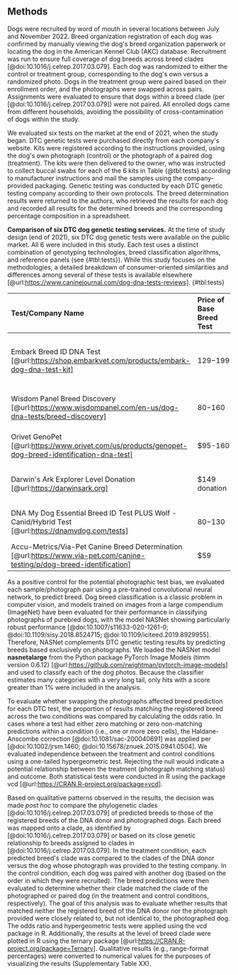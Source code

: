 ## Methods

Dogs were recruited by word of mouth in several locations between July and November 2022.
Breed organization registration of each dog was confirmed by manually viewing the dog's breed organization paperwork or locating the dog in the American Kennel Club (AKC) database.
Recruitment was run to ensure full coverage of dog breeds across breed clades [@doi:10.1016/j.celrep.2017.03.079].
Each dog was randomized to either the control or treatment group, corresponding to the dog's own versus a randomized photo.
Dogs in the treatment group were paired based on their enrollment order, and the photographs were swapped across pairs.
Assignments were evaluated to ensure that dogs within a breed clade (per [@doi:10.1016/j.celrep.2017.03.079]) were not paired.
All enrolled dogs came from different households, avoiding the possibility of cross-contamination of dogs within the study.

We evaluated six tests on the market at the end of 2021, when the study began.
DTC genetic tests were purchased directly from each company's website.
Kits were registered according to the instructions provided, using the dog's own photograph (control) or the photograph of a paired dog (treatment).
The kits were then delivered to the owner, who was instructed to collect buccal swabs for each of the 6 kits in Table {@tbl:tests} according to manufacturer instructions and mail the samples using the company-provided packaging.
Genetic testing was conducted by each DTC genetic testing company according to their own protocols.
The breed determination results were returned to the authors, who retrieved the results for each dog and recorded all results for the determined breeds and the corresponding percentage composition in a spreadsheet.

**Comparison of six DTC dog genetic testing services.**
At the time of study design (end of 2021), six DTC dog genetic tests were available on the public market.
All 6 were included in this study.
Each test uses a distinct combination of genotyping technologies, breed classification algorithms, and reference panels (see {#tbl:tests}).
While this study focuses on the methodologies, a detailed breakdown of consumer-oriented similarities and differences among several of these tests is available elsewhere [@url:https://www.caninejournal.com/dog-dna-tests-reviews].
{#tbl:tests}

| Test/Company Name                               | Price of Base Breed Test   | Markers Used                                                                                                                    | Reference Panel                                                                                                           | Ancestry Assignment Algorithm             |
|:------------------------------------------------|:---------------------------|:--------------------------------------------------------------------------------------------------------------------------------|:--------------------------------------------------------------------------------------------------------------------------|:------------------------------------------|
| Embark Breed ID DNA Test [@url:https://shop.embarkvet.com/products/embark-dog-dna-test-kit]       | $129-$199                  | 200,000+ SNPs, custom chip [@doi:10.1371/journal.pgen.1007648; @doi:10.1371/journal.pgen.1008003] including all markers 173k markers on the Illumina CanineHD platform [@doi:10.1534/g3.118.200836]                                                                       | 350+ breeds [@url:https://embarkvet.com/resources/dog-breeds]                                                                                                          | Not specified                             |
| Wisdom Panel Breed Discovery [@url:https://www.wisdompanel.com/en-us/dog-dna-tests/breed-discovery]                   | $80-$160                   | SNPs, number not specified, custom-designed Illumina Infinium XT microarray [@doi:10.1371/journal.pgen.1010651]                                                                     | 350+ breeds, 21,000+ samples [@url:https://www.wisdompanel.com/en-us/our-science; @doi:10.1371/journal.pgen.1010651] | BCSYS [@doi:10.1371/journal.pgen.1010651]                                     |
| Orivet GenoPet [@url:https://www.orivet.com/us/products/genopet-dog-breed-identification-dna-test]                                  | $95-160                    | SNPs, number not specified [@url:https://www.orivet.com/store/canine-mixed-breed-screen/geno-pet-dog-breed-identification-test] | 320+ breeds [@url:https://www.orivet.com/store/breed-list]                                                                | Not specified                             |
| Darwin's Ark Explorer Level Donation [@url:https://darwinsark.org]           | $149 donation              | Call 9M SNPs from whole-genome sequencing, use 688K for breed classification [@url:https://darwinsark.org/faqs] | 101 breeds [@url:https://darwinsark.org/faq]                                                                                                               | SupportMix [@doi:10.1186/1471-2156-13-49] |
| DNA My Dog Essential Breed ID Test PLUS Wolf - Canid/Hybrid Test [@url:https://dnamydog.com/tests]             | $80-$130                   | Copy-number variation, number of markers not specified [@url:https://dnamydog.com/help/help-centre]                             | 350+ breeds [@url:https://dnamydog.com/science/breeds-we-test]                                                                                                              | Not specified                             |
| Accu-Metrics/Via-Pet Canine Breed Determination [@url:https://www.via-pet.com/canine-testing/p/dog-breed-identification] | $59                        | Not specified                                                                                                                   | 340 breeds [@url:https://www.via-pet.com/canine-testing/p/dog-breed-identification]                                       | Not specified                             |


As a positive control for the potential photographic test bias, we evaluated each sample/photograph pair using a pre-trained convolutional neural network, to predict breed.
Dog breed classification is a classic problem in computer vision, and models trained on images from a large compendium (ImageNet) have been evaluated for their performance in classifying photographs of purebred dogs, with the model NASNet showing particularly robust performance [@doi:10.1007/s11633-020-1261-0; @doi:10.1109/sisy.2018.8524715; @doi:10.1109/iciteed.2019.8929955].
Therefore, NASNet complements DTC genetic testing results by predicting breeds based exclusively on photographs.
We loaded the NASNet model **nasnetalarge** from the Python package PyTorch Image Models (timm version 0.6.12) [@url:https://github.com/rwightman/pytorch-image-models] and used to classify each of the dog photos.<!-- acknowledge guide from https://rwightman.github.io/pytorch-image-models/models/inception-resnet-v2-->
Because the classifier estimates many categories with a very long tail, only hits with a score greater than 1% were included in the analysis.

To evaluate whether swapping the photographs affected breed prediction for each DTC test, the proportion of results matching the registered breed across the two conditions was compared by calculating the odds ratio.
In cases where a test had either zero matching or zero non-matching predictions within a condition (i.e., one or more zero cells), the Haldane-Anscombe correction [@doi:10.1081/sac-200040691] was applied per [@doi:10.1002/jrsm.1460; @doi:10.15678/znuek.2015.0941.0504].
We evaluated independence between the treatment and control conditions using a one-tailed hypergeometric test.
Rejecting the null would indicate a potential relationship between the treatment (photograph matching status) and outcome.
Both statistical tests were conducted in R using the package vcd [@url:https://CRAN.R-project.org/package=vcd].

Based on qualitative patterns observed in the results, the decision was made *post hoc* to compare the phylogenetic clades [@doi:10.1016/j.celrep.2017.03.079] of predicted breeds to those of the registered breeds of the DNA donor and photographed dogs.
Each breed was mapped onto a clade, as identified by [@doi:10.1016/j.celrep.2017.03.079] or based on its close genetic relationship to breeds assigned to clades in [@doi:10.1016/j.celrep.2017.03.079].
In the treatment condition, each predicted breed's clade was compared to the clades of the DNA donor versus the dog whose photograph was provided to the testing company.
In the control condition, each dog was paired with another dog (based on the order in which they were recruited).
The breed predictions were then evaluated to determine whether their clade matched the clade of the photographed or paired dog (in the treatment and control conditions, respectively).
The goal of this analysis was to evaluate whether results that matched neither the registered breed of the DNA donor nor the photograph provided were closely related to, but not identical to, the photographed dog.
The odds ratio and hypergeometric tests were applied using the vcd package in R.
Additionally, the results at the level of breed clade were plotted in R using the ternary package [@url:https://CRAN.R-project.org/package=Ternary].
Qualitative results (e.g., range-format percentages) were converted to numerical values for the purposes of visualizing the results (Supplementary Table XX).

